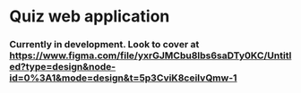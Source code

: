 # Quiz web application

### Currently in development. Look to cover at https://www.figma.com/file/yxrGJMCbu8lbs6saDTy0KC/Untitled?type=design&node-id=0%3A1&mode=design&t=5p3CviK8ceiIvQmw-1
